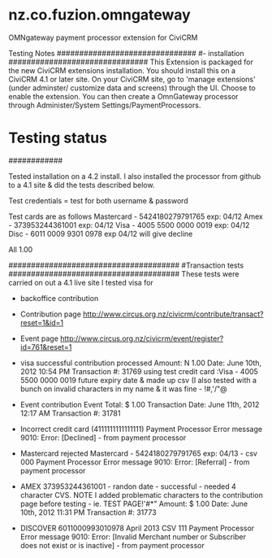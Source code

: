 nz.co.fuzion.omngateway
=======================

OMNgateway payment processor extension for CiviCRM

Testing Notes
###############################
#- installation
###############################
This Extension is packaged for the new CiviCRM extensions installation. You should install this on a CiviCRM 4.1 or later site. On your CiviCRM site, go to 'manage extensions' (under adminster/ customize data and screens) through the UI. Choose to enable the extension. You can then create a OmnGateway processor through
Administer/System Settings/PaymentProcessors.

####
# Testing status
############

Tested installation on a 4.2 install. I also installed the processor from github to a 4.1 site &
did the tests described below.

Test credentials = test for both username & password

Test cards are as follows
Mastercard - 5424180279791765 exp: 04/12
Amex - 373953244361001 exp: 04/12 
Visa - 4005 5500 0000 0019 exp: 04/12
Disc - 6011 0009 9301 0978 exp 04/12 will give decline

All 1.00



######################################
#Transaction tests
######################################
These tests were carried on out a 4.1 live site
I tested visa for 
- backoffice contribution
- Contribution page http://www.circus.org.nz/civicrm/contribute/transact?reset=1&id=1
- Event page http://www.circus.org.nz/civicrm/event/register?id=761&reset=1

                       
- visa
successful contribution processed
Amount: N 1.00
Date: June 10th, 2012 10:54 PM
Transaction #: 31769
using test credit card :Visa - 4005 5500 0000 0019 
future expiry date & made up csv
(I also tested with a bunch on invalid characters in my name & it was fine - !#,'/\"@

- Event contribution 
Event Total:  $ 1.00
Transaction Date: June 11th, 2012 12:17 AM
Transaction #: 31781 

- Incorrect credit card (4111111111111111)
Payment Processor Error message
9010: Error: [Declined] - from payment processor 


- Mastercard rejected
Mastercard - 5424180279791765 exp: 04/13 - csv 000
Payment Processor Error message
9010: Error: [Referral] - from payment processor 

- AMEX
373953244361001 - randon date - successful - needed 4 character CVS.
NOTE I added problematic characters to the contribution page before testing - ie. TEST PAGE!'#*"
Amount: $ 1.00
Date: June 10th, 2012 11:31 PM
Transaction #: 31773

- DISCOVER
6011000993010978 April 2013 CSV 111
Payment Processor Error message
9010: Error: [Invalid Merchant number or Subscriber does not exist or is inactive] - from payment processor 